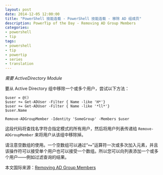 ```yaml
---
layout: post
date: 2014-12-05 12:00:00
title: "PowerShell 技能连载 - PowerShell 技能连载 - 移除 AD 组成员"
description: PowerTip of the Day - Removing AD Group Members
categories:
- powershell
- tip
tags:
- powershell
- tip
- powertip
- series
- translation
---
```

_需要 ActiveDirectory Module_

要从 Active Directory 组中移除一个或多个用户，尝试以下方法：

```
$user = @()
$user += Get-ADUser -Filter { Name -like 'H*'} 
$user += Get-ADUser -Filter { Name -like '*ll*'} 
$user.Name

Remove-ADGroupMember -Identity 'SomeGroup' -Members $user
```

这段代码将查找名字符合指定模式的所有用户，然后将用户列表传递给 `Remove-ADGroupMember` 来将用户从该组中移除掉。

请注意空数组的使用。一个空数组可以通过“`+=`”运算符一次或多次加入元素，并且该操作符可以接受单个用户也可以接受一个数组。所以您可以向列表添加一个或多个用户——例如过滤查询的结果。

<!--more-->
本文国际来源：[Removing AD Group Members](http://community.idera.com/powershell/powertips/b/tips/posts/removing-ad-group-members)
